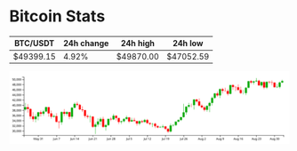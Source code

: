 # Bitcoin Stats

BTC/USDT|24h change|24h high|24h low|
|---|---|---|---|
|$49399.15|4.92%|$49870.00|$47052.59|

<img src="./chart.svg">
